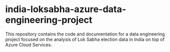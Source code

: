 # india-loksabha-azure-data-engineering-project
This repository contains the code and documentation for a data engineering project focused on the analysis of Lok Sabha election data in India on top of Azure Cloud Services.
